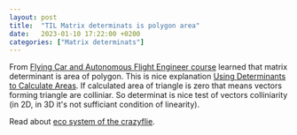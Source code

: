 ```yaml
---
layout: post
title:  "TIL Matrix determinats is polygon area"
date:   2023-01-10 17:22:00 +0200
categories: ["Matrix determinats"]
---
```

From [Flying Car and Autonomous Flight Engineer course](https://www.udacity.com/course/flying-car-nanodegree--nd787) learned that matrix determinant is area of polygon. This is nice explanation [Using Determinants to Calculate Areas](https://www.nagwa.com/en/explainers/890151902620/). If calculated area of triangle is zero that means vectors forming triangle are colliniar. So determinat is nice test of vectors colliniarity (in 2D, in 3D it's not sufficiant condition of linearity).

Read about [eco system of the crazyflie](https://www.bitcraze.io/documentation/system/).
